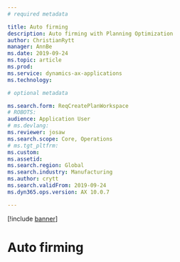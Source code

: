 ```yaml
---
# required metadata

title: Auto firming
description: Auto firming with Planning Optimization
author: ChristianRytt
manager: AnnBe
ms.date: 2019-09-24
ms.topic: article
ms.prod: 
ms.service: dynamics-ax-applications
ms.technology: 

# optional metadata

ms.search.form: ReqCreatePlanWorkspace
# ROBOTS: 
audience: Application User
# ms.devlang: 
ms.reviewer: josaw
ms.search.scope: Core, Operations
# ms.tgt_pltfrm: 
ms.custom: 
ms.assetid: 
ms.search.region: Global
ms.search.industry: Manufacturing
ms.author: crytt
ms.search.validFrom: 2019-09-24
ms.dyn365.ops.version: AX 10.0.7

---
```


[!include [banner](../includes/preview-banner.md)]

# Auto firming

